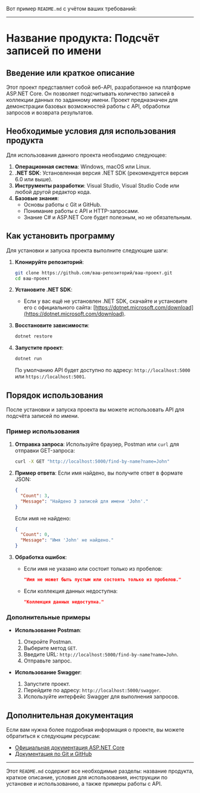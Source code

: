 Вот пример `README.md` с учётом ваших требований:

---

# Название продукта: Подсчёт записей по имени

## Введение или краткое описание

Этот проект представляет собой веб-API, разработанное на платформе ASP.NET Core. Он позволяет подсчитывать количество записей в коллекции данных по заданному имени. Проект предназначен для демонстрации базовых возможностей работы с API, обработки запросов и возврата результатов.

## Необходимые условия для использования продукта

Для использования данного проекта необходимо следующее:

1. **Операционная система**: Windows, macOS или Linux.
2. **.NET SDK**: Установленная версия .NET SDK (рекомендуется версия 6.0 или выше).
3. **Инструменты разработки**: Visual Studio, Visual Studio Code или любой другой редактор кода.
4. **Базовые знания**:
   - Основы работы с Git и GitHub.
   - Понимание работы с API и HTTP-запросами.
   - Знание C# и ASP.NET Core будет полезным, но не обязательным.

## Как установить программу

Для установки и запуска проекта выполните следующие шаги:

1. **Клонируйте репозиторий**:
   ```bash
   git clone https://github.com/ваш-репозиторий/ваш-проект.git
   cd ваш-проект
   ```

2. **Установите .NET SDK**:
   - Если у вас ещё не установлен .NET SDK, скачайте и установите его с официального сайта: [https://dotnet.microsoft.com/download](https://dotnet.microsoft.com/download).

3. **Восстановите зависимости**:
   ```bash
   dotnet restore
   ```

4. **Запустите проект**:
   ```bash
   dotnet run
   ```

   По умолчанию API будет доступно по адресу: `http://localhost:5000` или `https://localhost:5001`.

## Порядок использования

После установки и запуска проекта вы можете использовать API для подсчёта записей по имени.

### Пример использования

1. **Отправка запроса**:
   Используйте браузер, Postman или `curl` для отправки GET-запроса:
   ```bash
   curl -X GET "http://localhost:5000/find-by-name?name=John"
   ```

2. **Пример ответа**:
   Если имя найдено, вы получите ответ в формате JSON:
   ```json
   {
     "Count": 3,
     "Message": "Найдено 3 записей для имени 'John'."
   }
   ```

   Если имя не найдено:
   ```json
   {
     "Count": 0,
     "Message": "Имя 'John' не найдено."
   }
   ```

3. **Обработка ошибок**:
   - Если имя не указано или состоит только из пробелов:
     ```json
     "Имя не может быть пустым или состоять только из пробелов."
     ```
   - Если коллекция данных недоступна:
     ```json
     "Коллекция данных недоступна."
     ```

### Дополнительные примеры

- **Использование Postman**:
  1. Откройте Postman.
  2. Выберите метод `GET`.
  3. Введите URL: `http://localhost:5000/find-by-name?name=John`.
  4. Отправьте запрос.

- **Использование Swagger**:
  1. Запустите проект.
  2. Перейдите по адресу: `http://localhost:5000/swagger`.
  3. Используйте интерфейс Swagger для выполнения запросов.

## Дополнительная документация

Если вам нужна более подробная информация о проекте, вы можете обратиться к следующим ресурсам:

- [Официальная документация ASP.NET Core](https://learn.microsoft.com/ru-ru/aspnet/core/?view=aspnetcore-6.0)
- [Документация по Git и GitHub](https://docs.github.com/ru)

---

Этот `README.md` содержит все необходимые разделы: название продукта, краткое описание, условия для использования, инструкции по установке и использованию, а также примеры работы с API.
